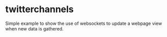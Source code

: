 # twitterchannels

Simple example to show the use of websockets to update a webpage view when new data is gathered.
